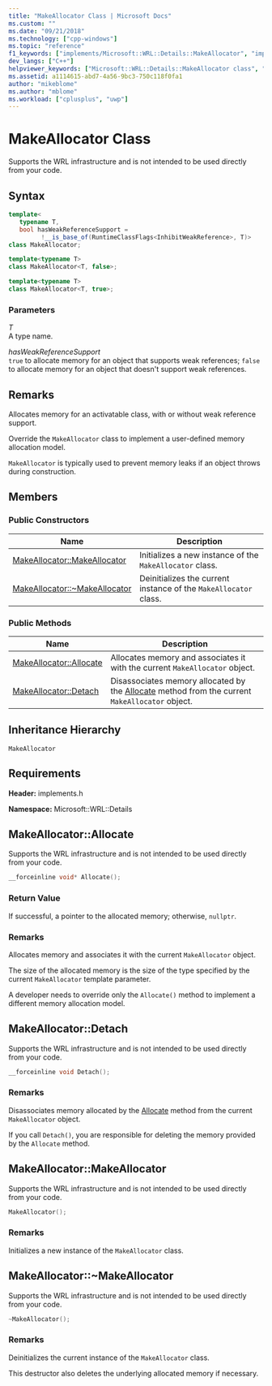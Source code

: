 ```yaml
---
title: "MakeAllocator Class | Microsoft Docs"
ms.custom: ""
ms.date: "09/21/2018"
ms.technology: ["cpp-windows"]
ms.topic: "reference"
f1_keywords: ["implements/Microsoft::WRL::Details::MakeAllocator", "implements/Microsoft::WRL::Details::MakeAllocator::Allocate", "implements/Microsoft::WRL::Details::MakeAllocator::Detach", "implements/Microsoft::WRL::Details::MakeAllocator::MakeAllocator", "implements/Microsoft::WRL::Details::MakeAllocator::~MakeAllocator"]
dev_langs: ["C++"]
helpviewer_keywords: ["Microsoft::WRL::Details::MakeAllocator class", "Microsoft::WRL::Details::MakeAllocator::Allocate method", "Microsoft::WRL::Details::MakeAllocator::Detach method", "Microsoft::WRL::Details::MakeAllocator::MakeAllocator, constructor", "Microsoft::WRL::Details::MakeAllocator::~MakeAllocator, destructor"]
ms.assetid: a1114615-abd7-4a56-9bc3-750c118f0fa1
author: "mikeblome"
ms.author: "mblome"
ms.workload: ["cplusplus", "uwp"]
---
```

# MakeAllocator Class

Supports the WRL infrastructure and is not intended to be used directly from your code.

## Syntax

```cpp
template<
   typename T,
   bool hasWeakReferenceSupport =
         !__is_base_of(RuntimeClassFlags<InhibitWeakReference>, T)>
class MakeAllocator;

template<typename T>
class MakeAllocator<T, false>;

template<typename T>
class MakeAllocator<T, true>;
```

### Parameters

*T*<br/>
A type name.

*hasWeakReferenceSupport*<br/>
`true` to allocate memory for an object that supports weak references; `false` to allocate memory for an object that doesn't support weak references.

## Remarks

Allocates memory for an activatable class, with or without weak reference support.

Override the `MakeAllocator` class to implement a user-defined memory allocation model.

`MakeAllocator` is typically used to prevent memory leaks if an object throws during construction.

## Members

### Public Constructors

Name                                                  | Description
----------------------------------------------------- | ----------------------------------------------------------------
[MakeAllocator::MakeAllocator](#makeallocator)        | Initializes a new instance of the `MakeAllocator` class.
[MakeAllocator::~MakeAllocator](#tilde-makeallocator) | Deinitializes the current instance of the `MakeAllocator` class.

### Public Methods

Name                                 | Description
------------------------------------ | -----------------------------------------------------------------------------------------------------------
[MakeAllocator::Allocate](#allocate) | Allocates memory and associates it with the current `MakeAllocator` object.
[MakeAllocator::Detach](#detach)     | Disassociates memory allocated by the [Allocate](#allocate) method from the current `MakeAllocator` object.

## Inheritance Hierarchy

`MakeAllocator`

## Requirements

**Header:** implements.h

**Namespace:** Microsoft::WRL::Details

## <a name="allocate"></a>MakeAllocator::Allocate

Supports the WRL infrastructure and is not intended to be used directly from your code.

```cpp
__forceinline void* Allocate();
```

### Return Value

If successful, a pointer to the allocated memory; otherwise, `nullptr`.

### Remarks

Allocates memory and associates it with the current `MakeAllocator` object.

The size of the allocated memory is the size of the type specified by the current `MakeAllocator` template parameter.

A developer needs to override only the `Allocate()` method to implement a different memory allocation model.

## <a name="detach"></a>MakeAllocator::Detach

Supports the WRL infrastructure and is not intended to be used directly from your code.

```cpp
__forceinline void Detach();
```

### Remarks

Disassociates memory allocated by the [Allocate](#allocate) method from the current `MakeAllocator` object.

If you call `Detach()`, you are responsible for deleting the memory provided by the `Allocate` method.

## <a name="makeallocator"></a>MakeAllocator::MakeAllocator

Supports the WRL infrastructure and is not intended to be used directly from your code.

```cpp
MakeAllocator();
```

### Remarks

Initializes a new instance of the `MakeAllocator` class.

## <a name="tilde-makeallocator"></a>MakeAllocator::~MakeAllocator

Supports the WRL infrastructure and is not intended to be used directly from your code.

```cpp
~MakeAllocator();
```

### Remarks

Deinitializes the current instance of the `MakeAllocator` class.

This destructor also deletes the underlying allocated memory if necessary.
